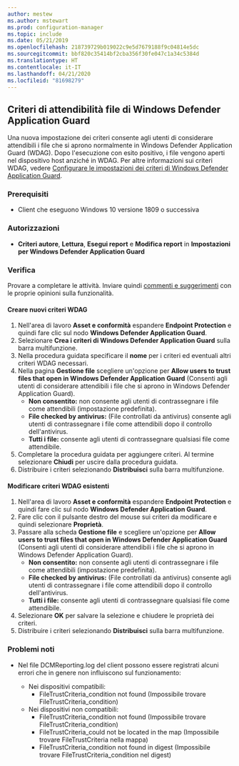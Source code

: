 ```yaml
---
author: mestew
ms.author: mstewart
ms.prod: configuration-manager
ms.topic: include
ms.date: 05/21/2019
ms.openlocfilehash: 218739729b019022c9e5d7679188f9c04814e5dc
ms.sourcegitcommit: bbf820c35414bf2cba356f30fe047c1a34c5384d
ms.translationtype: HT
ms.contentlocale: it-IT
ms.lasthandoff: 04/21/2020
ms.locfileid: "81698279"
---
```

## <a name="windows-defender-application-guard-file-trust-criteria"></a><a name="bkmk_wdag"></a> Criteri di attendibilità file di Windows Defender Application Guard

<!--3555858-->
Una nuova impostazione dei criteri consente agli utenti di considerare attendibili i file che si aprono normalmente in Windows Defender Application Guard (WDAG). Dopo l'esecuzione con esito positivo, i file vengono aperti nel dispositivo host anziché in WDAG. Per altre informazioni sui criteri WDAG, vedere [Configurare le impostazioni dei criteri di Windows Defender Application Guard](https://docs.microsoft.com/windows/security/threat-protection/windows-defender-application-guard/configure-wd-app-guard).

### <a name="prerequisites"></a>Prerequisiti

- Client che eseguono Windows 10 versione 1809 o successiva

### <a name="permissions"></a>Autorizzazioni

- **Criteri autore**, **Lettura**, **Esegui report** e **Modifica report** in **Impostazioni per Windows Defender Application Guard**

### <a name="try-it-out"></a>Verifica

Provare a completare le attività. Inviare quindi [commenti e suggerimenti](../../../../understand/find-help.md#product-feedback) con le proprie opinioni sulla funzionalità.

#### <a name="create-a-new-wdag-policy"></a>Creare nuovi criteri WDAG

1. Nell'area di lavoro **Asset e conformità** espandere **Endpoint Protection** e quindi fare clic sul nodo **Windows Defender Application Guard**.
1. Selezionare **Crea i criteri di Windows Defender Application Guard** sulla barra multifunzione.
1. Nella procedura guidata specificare il **nome** per i criteri ed eventuali altri criteri WDAG necessari.
1. Nella pagina **Gestione file** scegliere un'opzione per **Allow users to trust files that open in Windows Defender Application Guard** (Consenti agli utenti di considerare attendibili i file che si aprono in Windows Defender Application Guard).
     - **Non consentito:** non consente agli utenti di contrassegnare i file come attendibili (impostazione predefinita).
     - **File checked by antivirus:** (File controllati da antivirus) consente agli utenti di contrassegnare i file come attendibili dopo il controllo dell'antivirus.
     - **Tutti i file:** consente agli utenti di contrassegnare qualsiasi file come attendibile.
1. Completare la procedura guidata per aggiungere criteri. Al termine selezionare **Chiudi** per uscire dalla procedura guidata.
1. Distribuire i criteri selezionando **Distribuisci** sulla barra multifunzione.

#### <a name="edit-an-existing-wdag-policy"></a>Modificare criteri WDAG esistenti

1. Nell'area di lavoro **Asset e conformità** espandere **Endpoint Protection** e quindi fare clic sul nodo **Windows Defender Application Guard**.
1. Fare clic con il pulsante destro del mouse sui criteri da modificare e quindi selezionare **Proprietà**.
1. Passare alla scheda **Gestione file** e scegliere un'opzione per **Allow users to trust files that open in Windows Defender Application Guard** (Consenti agli utenti di considerare attendibili i file che si aprono in Windows Defender Application Guard).
     - **Non consentito:** non consente agli utenti di contrassegnare i file come attendibili (impostazione predefinita).
     - **File checked by antivirus:** (File controllati da antivirus) consente agli utenti di contrassegnare i file come attendibili dopo il controllo dell'antivirus.
     - **Tutti i file:** consente agli utenti di contrassegnare qualsiasi file come attendibile.
1. Selezionare **OK** per salvare la selezione e chiudere le proprietà dei criteri.
1. Distribuire i criteri selezionando **Distribuisci** sulla barra multifunzione.


### <a name="known-issues"></a>Problemi noti

- Nel file DCMReporting.log del client possono essere registrati alcuni errori che in genere non influiscono sul funzionamento:

  - Nei dispositivi compatibili:
    - FileTrustCriteria_condition not found (Impossibile trovare FileTrustCriteria_condition)
  - Nei dispositivi non compatibili:
    - FileTrustCriteria_condition not found (Impossibile trovare FileTrustCriteria_condition)
    - FileTrustCriteria_could not be located in the map (Impossibile trovare FileTrustCriteria nella mappa)
    - FileTrustCriteria_condition not found in digest (Impossibile trovare FileTrustCriteria_condition nel digest)
